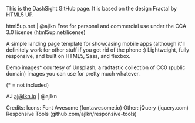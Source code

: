 This is the DashSight GitHub page. It is based on the design Fractal by HTML5 UP.

html5up.net | @ajlkn
Free for personal and commercial use under the CCA 3.0 license (html5up.net/license)


A simple landing page template for showcasing mobile apps (although it'll definitely work
for other stuff if you get rid of the phone :) Lightweight, fully responsive, and built on
HTML5, Sass, and flexbox.

Demo images* courtesy of Unsplash, a radtastic collection of CC0 (public domain) images
you can use for pretty much whatever.

(* = not included)

AJ
aj@lkn.io | @ajlkn

Credits:
	Icons:
		Font Awesome (fontawesome.io)
	Other:
		jQuery (jquery.com)
		Responsive Tools (github.com/ajlkn/responsive-tools)
